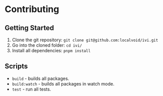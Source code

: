 # Contributing

## Getting Started

1. Clone the git repository: `git clone git@github.com:localvoid/ivi.git`
2. Go into the cloned folder: `cd ivi/`
3. Install all dependencies: `pnpm install`

## Scripts

- `build` - builds all packages.
- `build:watch` - builds all packages in watch mode.
- `test` - run all tests.
